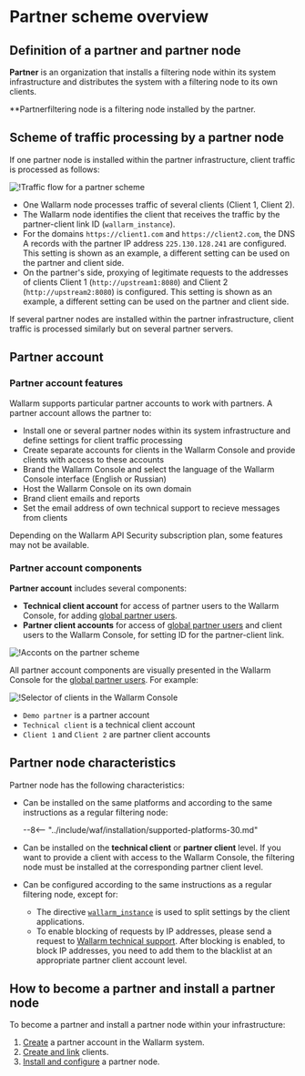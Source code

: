 # Partner scheme overview

## Definition of a partner and partner node

**Partner** is an organization that installs a filtering node within its system infrastructure and distributes the system with a filtering node to its own clients.

**Partnerfiltering node is a filtering node installed by the partner.

## Scheme of traffic processing by a partner node

If one partner node is installed within the partner infrastructure, client traffic is processed as follows:

![!Traffic flow for a partner scheme](../images/partner-waf-node/partner-traffic-processing.png)

* One Wallarm node processes traffic of several clients (Client 1, Client 2).
* The Wallarm node identifies the client that receives the traffic by the partner-client link ID (`wallarm_instance`).
* For the domains `https://client1.com` and `https://client2.com`, the DNS A records with the partner IP address `225.130.128.241` are configured. This setting is shown as an example, a different setting can be used on the partner and client side.
* On the partner's side, proxying of legitimate requests to the addresses of clients Client 1 (`http://upstream1:8080`) and Client 2 (`http://upstream2:8080`) is configured. This setting is shown as an example, a different setting can be used on the partner and client side.

If several partner nodes are installed within the partner infrastructure, client traffic is processed similarly but on several partner servers.

## Partner account

### Partner account features

Wallarm supports particular partner accounts to work with partners. A partner account allows the partner to:

* Install one or several partner nodes within its system infrastructure and define settings for client traffic processing
* Create separate accounts for clients in the Wallarm Console and provide clients with access to these accounts
* Brand the Wallarm Console and select the language of the Wallarm Console interface (English or Russian)
* Host the Wallarm Console on its own domain
* Brand client emails and reports
* Set the email address of own technical support to recieve messages from clients

Depending on the Wallarm API Security subscription plan, some features may not be available.

### Partner account components

**Partner account** includes several components:

* **Technical client account** for access of partner users to the Wallarm Console, for adding [global partner users](../user-guides/settings/users.md#user-roles).
* **Partner client accounts** for access of [global partner users](../user-guides/settings/users.md#user-roles) and client users to the Wallarm Console, for setting ID for the partner-client link.

![!Acconts on the partner scheme](../images/partner-waf-node/accounts-scheme.png)

All partner account components are visually presented in the Wallarm Console for the [global partner users](../user-guides/settings/users.md#user-roles). For example:

![!Selector of clients in the Wallarm Console](../images/partner-waf-node/clients-selector-in-console.png)

* `Demo partner` is a partner account
* `Technical client` is a technical client account
* `Client 1` and `Client 2` are partner client accounts

## Partner node characteristics

Partner node has the following characteristics:

* Can be installed on the same platforms and according to the same instructions as a regular filtering node:

    --8<-- "../include/waf/installation/supported-platforms-30.md"
* Can be installed on the **technical client** or **partner client** level. If you want to provide a client with access to the Wallarm Console, the filtering node must be installed at the corresponding partner client level.
* Can be configured according to the same instructions as a regular filtering node, except for:
    * The directive [`wallarm_instance`](../admin-en/configure-parameters-en.md#wallarm_instance) is used to split settings by the client applications.
    * To enable blocking of requests by IP addresses, please send a request to [Wallarm technical support](mailto:support@wallarm.com). After blocking is enabled, to block IP addresses, you need to add them to the blacklist at an appropriate partner client account level.

## How to become a partner and install a partner node

To become a partner and install a partner node within your infrastructure:

1. [Create](creating-partner-account.md) a partner account in the Wallarm system.
2. [Create and link](connecting-clients.md) clients.
3. [Install and configure](installing-partner-waf-node.md) a partner node.
